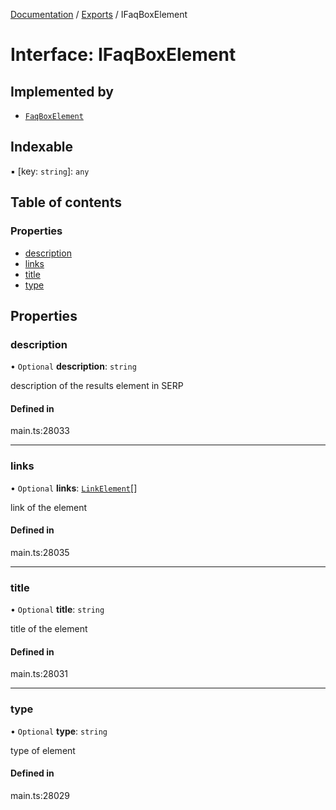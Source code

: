 [Documentation](../README.md) / [Exports](../modules.md) / IFaqBoxElement

# Interface: IFaqBoxElement

## Implemented by

- [`FaqBoxElement`](../classes/FaqBoxElement.md)

## Indexable

▪ [key: `string`]: `any`

## Table of contents

### Properties

- [description](IFaqBoxElement.md#description)
- [links](IFaqBoxElement.md#links)
- [title](IFaqBoxElement.md#title)
- [type](IFaqBoxElement.md#type)

## Properties

### description

• `Optional` **description**: `string`

description of the results element in SERP

#### Defined in

main.ts:28033

___

### links

• `Optional` **links**: [`LinkElement`](../classes/LinkElement.md)[]

link of the element

#### Defined in

main.ts:28035

___

### title

• `Optional` **title**: `string`

title of the element

#### Defined in

main.ts:28031

___

### type

• `Optional` **type**: `string`

type of element

#### Defined in

main.ts:28029

